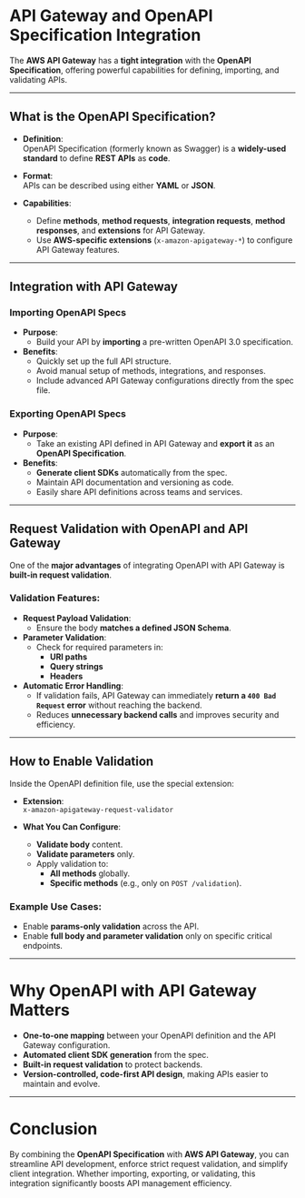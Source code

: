 # **API Gateway and OpenAPI Specification Integration**

The **AWS API Gateway** has a **tight integration** with the **OpenAPI Specification**, offering powerful capabilities for defining, importing, and validating APIs.

---

## **What is the OpenAPI Specification?**

- **Definition**:  
  OpenAPI Specification (formerly known as Swagger) is a **widely-used standard** to define **REST APIs** as **code**.

- **Format**:  
  APIs can be described using either **YAML** or **JSON**.

- **Capabilities**:
  - Define **methods**, **method requests**, **integration requests**, **method responses**, and **extensions** for API Gateway.
  - Use **AWS-specific extensions** (`x-amazon-apigateway-*`) to configure API Gateway features.

---

## **Integration with API Gateway**

### **Importing OpenAPI Specs**
- **Purpose**: 
  - Build your API by **importing** a pre-written OpenAPI 3.0 specification.
- **Benefits**:
  - Quickly set up the full API structure.
  - Avoid manual setup of methods, integrations, and responses.
  - Include advanced API Gateway configurations directly from the spec file.

### **Exporting OpenAPI Specs**
- **Purpose**: 
  - Take an existing API defined in API Gateway and **export it** as an **OpenAPI Specification**.
- **Benefits**:
  - **Generate client SDKs** automatically from the spec.
  - Maintain API documentation and versioning as code.
  - Easily share API definitions across teams and services.

---

## **Request Validation with OpenAPI and API Gateway**

One of the **major advantages** of integrating OpenAPI with API Gateway is **built-in request validation**.

### **Validation Features**:
- **Request Payload Validation**:
  - Ensure the body **matches a defined JSON Schema**.
- **Parameter Validation**:
  - Check for required parameters in:
    - **URI paths**
    - **Query strings**
    - **Headers**
- **Automatic Error Handling**:
  - If validation fails, API Gateway can immediately **return a `400 Bad Request` error** without reaching the backend.
  - Reduces **unnecessary backend calls** and improves security and efficiency.

---

## **How to Enable Validation**

Inside the OpenAPI definition file, use the special extension:

- **Extension**:  
  `x-amazon-apigateway-request-validator`

- **What You Can Configure**:
  - **Validate body** content.
  - **Validate parameters** only.
  - Apply validation to:
    - **All methods** globally.
    - **Specific methods** (e.g., only on `POST /validation`).

### **Example Use Cases**:
- Enable **params-only validation** across the API.
- Enable **full body and parameter validation** only on specific critical endpoints.

---

# **Why OpenAPI with API Gateway Matters**

- **One-to-one mapping** between your OpenAPI definition and the API Gateway configuration.
- **Automated client SDK generation** from the spec.
- **Built-in request validation** to protect backends.
- **Version-controlled, code-first API design**, making APIs easier to maintain and evolve.

---

# **Conclusion**

By combining the **OpenAPI Specification** with **AWS API Gateway**, you can streamline API development, enforce strict request validation, and simplify client integration. Whether importing, exporting, or validating, this integration significantly boosts API management efficiency.